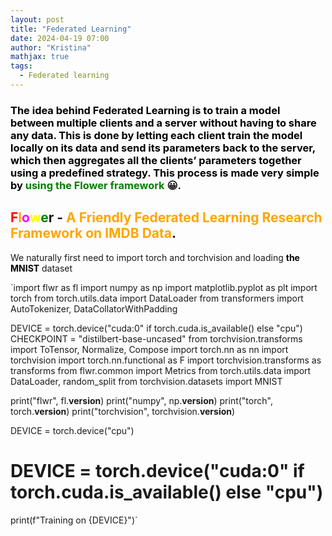 ```yaml
---
layout: post
title: "Federated Learning"
date: 2024-04-19 07:00
author: "Kristina"
mathjax: true
tags:
  - Federated learning
---
```





### <font color='black'> The idea behind Federated Learning is to train a model between multiple clients and a server without having to share any data. This is done by letting each client train the model locally on its data and send its parameters back to the server, which then aggregates all the clients’ parameters together using a predefined strategy. This process is made very simple by</font> <font color='green'>using the Flower framework</font> &#128512;.


## <font color='red'>F</font><font color='orange'>l</font><font color='magenta'>o</font><font color='yellow'>w</font><font color='green'>e</font>r</font> - **<font color='orange'>A Friendly Federated Learning Research Framework on IMDB Data</font>**.


We naturally first need to import torch and torchvision and loading **<font color='black'>the MNIST</font>** dataset

`import flwr as fl
import numpy as np
import matplotlib.pyplot as plt
import torch
from torch.utils.data import DataLoader
from transformers import AutoTokenizer, DataCollatorWithPadding

DEVICE = torch.device("cuda:0" if torch.cuda.is_available() else "cpu")
CHECKPOINT = "distilbert-base-uncased"
from torchvision.transforms import ToTensor, Normalize, Compose
import torch.nn as nn
import torchvision
import torch.nn.functional as F
import torchvision.transforms as transforms
from flwr.common import Metrics
from torch.utils.data import DataLoader, random_split
from torchvision.datasets import MNIST

print("flwr", fl.__version__)
print("numpy", np.__version__)
print("torch", torch.__version__)
print("torchvision", torchvision.__version__)

DEVICE = torch.device("cpu")
# DEVICE = torch.device("cuda:0" if torch.cuda.is_available() else "cpu")
print(f"Training on {DEVICE}")`